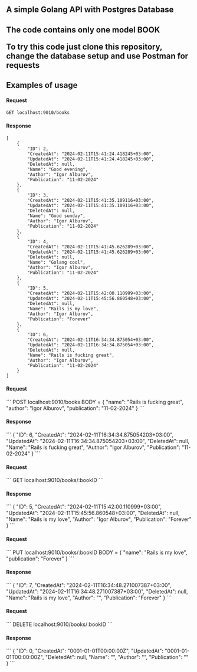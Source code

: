 <h2>A simple Golang API with Postgres Database<h2>

The code contains only one model BOOK<br />

To try this code just clone this repository, change the database setup and use Postman for requests<br />

<h2>Examples of usage</h2>

<h4>Request</h4>

```
GET localhost:9010/books
```

<h4>Response</h4>

```
[
    {
        "ID": 2,
        "CreatedAt": "2024-02-11T15:41:24.418245+03:00",
        "UpdatedAt": "2024-02-11T15:41:24.418245+03:00",
        "DeletedAt": null,
        "Name": "Good evening",
        "Author": "Igor Alburov",
        "Publication": "11-02-2024"
    },
    {
        "ID": 3,
        "CreatedAt": "2024-02-11T15:41:35.109116+03:00",
        "UpdatedAt": "2024-02-11T15:41:35.109116+03:00",
        "DeletedAt": null,
        "Name": "Good sunday",
        "Author": "Igor Alburov",
        "Publication": "11-02-2024"
    },
    {
        "ID": 4,
        "CreatedAt": "2024-02-11T15:41:45.626289+03:00",
        "UpdatedAt": "2024-02-11T15:41:45.626289+03:00",
        "DeletedAt": null,
        "Name": "Golang cool",
        "Author": "Igor Alburov",
        "Publication": "11-02-2024"
    },
    {
        "ID": 5,
        "CreatedAt": "2024-02-11T15:42:00.110999+03:00",
        "UpdatedAt": "2024-02-11T15:45:56.860548+03:00",
        "DeletedAt": null,
        "Name": "Rails is my love",
        "Author": "Igor Alburov",
        "Publication": "Forever"
    },
    {
        "ID": 6,
        "CreatedAt": "2024-02-11T16:34:34.875054+03:00",
        "UpdatedAt": "2024-02-11T16:34:34.875054+03:00",
        "DeletedAt": null,
        "Name": "Rails is fucking great",
        "Author": "Igor Alburov",
        "Publication": "11-02-2024"
    }
]

```

<h4>Request</h4>
```
  POST localhost:9010/books
  BODY = {
    "name": "Rails is fucking great",
    "author": "Igor Alburov",
    "publication": "11-02-2024"
  }
```
<h4>Response</h4>
```
{
  "ID": 6,
  "CreatedAt": "2024-02-11T16:34:34.875054203+03:00",
  "UpdatedAt": "2024-02-11T16:34:34.875054203+03:00",
  "DeletedAt": null,
  "Name": "Rails is fucking great",
  "Author": "Igor Alburov",
  "Publication": "11-02-2024"
}
```

<h4>Request</h4>
```
  GET localhost:9010/books/:bookID
```
<h4>Response</h4>
```
{
  "ID": 5,
  "CreatedAt": "2024-02-11T15:42:00.110999+03:00",
  "UpdatedAt": "2024-02-11T15:45:56.860548+03:00",
  "DeletedAt": null,
  "Name": "Rails is my love",
  "Author": "Igor Alburov",
  "Publication": "Forever"
}
```

<h4>Request</h4>
```
  PUT localhost:9010/books/:bookID
  BODY = {
    "name": "Rails is my love",
    "publication": "Forever"
  }
```
<h4>Response</h4>
```
{
  "ID": 7,
  "CreatedAt": "2024-02-11T16:34:48.271007387+03:00",
  "UpdatedAt": "2024-02-11T16:34:48.271007387+03:00",
  "DeletedAt": null,
  "Name": "Rails is my love",
  "Author": "",
  "Publication": "Forever"
}
```

<h4>Request</h4>
```
  DELETE localhost:9010/books/:bookID
```
<h4>Response</h4>
```
{
  "ID": 0,
  "CreatedAt": "0001-01-01T00:00:00Z",
  "UpdatedAt": "0001-01-01T00:00:00Z",
  "DeletedAt": null,
  "Name": "",
  "Author": "",
  "Publication": ""
}
```
